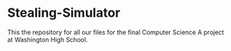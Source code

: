 # Stealing-Simulator
This the repository for all our files for the final Computer Science A project at Washington High School. 
